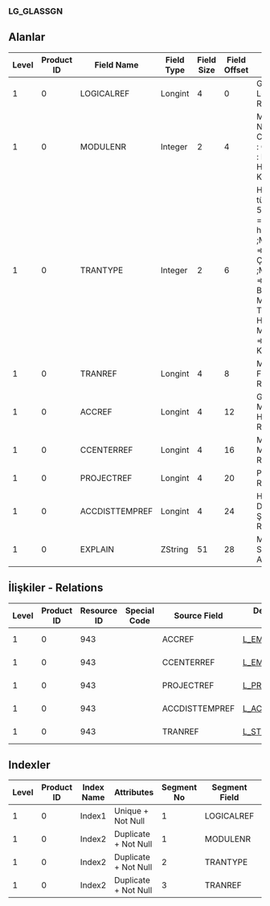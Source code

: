 ### LG_GLASSGN

## Alanlar

**Level**|**Product ID**|**Field Name**|**Field Type**|**Field Size**|**Field Offset**|**Türkçe Açıklama**|**Expression**
-----|-----|-----|-----|-----|-----|-----|-----
1|0|LOGICALREF|Longint|4|0|GLASSGN Logical Reference|GLASSGN Logical Reference
1|0|MODULENR|Integer|2|4|Modül Numarası ;5 : Cari Hesap; 6 : Çek/Senet;7 : Banka; 9 : Hesap; 10 : Kasa|Module Number;ModuleNr 5 = AR&AP;ModuleNr 6 = CHECK/P.NOTE;ModuleNr 7 = Bank;ModuleNr 9 = Account;ModuleNr 10 = Safe Deposit
1|0|TRANTYPE|Integer|2|6|Hareket türü;ModuleNr 5 => TranType = Cari hareketleri ;ModuleNr 6 => TranType = Çek/Senet ;ModuleNr 7 => TranType = Banka; ModuleNr 9 => TranType = Hesap; ModuleNr 10 => TranType = Kasa|Transaction Type;ModuleNr 5 => TranType = AR&AP Transaction;ModuleNr 6 => TranType = CHECK/P.NOTE;ModuleNr 7 => TranType = Bank;ModuleNr 9 => TranType = Account;ModuleNr 10 => TranType = Safe Deposit
1|0|TRANREF|Longint|4|8|Malzeme Fişleri Referansı|Item Vouchers Reference
1|0|ACCREF|Longint|4|12|Genel Muhasebe Hesapları Referansı|General Ledger Accounts Reference
1|0|CCENTERREF|Longint|4|16|Masraf Merkezi Referansı|Overhead Pools Reference
1|0|PROJECTREF|Longint|4|20|Proje Referansı|Project Reference
1|0|ACCDISTTEMPREF|Longint|4|24|Hesap Dağıtım Şablonu Referansı|ACCDISTTEMP Reference
1|0|EXPLAIN|ZString|51|28|Mahsup Fişi Satır Açıklaması|Journal Slip Line Explanation

## İlişkiler - Relations

**Level**|**Product ID**|**Resource ID**|**Special Code**|**Source Field**|**Destination Table**|**Destination Field**|**Relation Type**|**Extra Condition**
-----|-----|-----|-----|-----|-----|-----|-----|-----
1|0|943||ACCREF|[L_EMUHACC](../LG_EMUHACC "L_EMUHACC")|LOGICALREF|one-to-one|
1|0|943||CCENTERREF|[L_EMCENTER](../LG_EMCENTER "L_EMCENTER")|LOGICALREF|one-to-one|
1|0|943||PROJECTREF|[L_PROJECT](../L_PROJECT "L_PROJECT")|LOGICALREF|one-to-one|
1|0|943||ACCDISTTEMPREF|[L_ACCDISTTEMP](../LG_ACCDISTTEMP "L_ACCDISTTEMP")|LOGICALREF|one-to-one|
1|0|943||TRANREF|[L_STFICHE](../LG_STFICHE "L_STFICHE")|LOGICALREF|one-to-one|ModuleNr=25

## Indexler

**Level**|**Product ID**|**Index Name**|**Attributes**|**Segment No**|**Segment Field**|**Sense**
-----|-----|-----|-----|-----|-----|-----
1|0|Index1|Unique + Not Null|1|LOGICALREF|Ascending
1|0|Index2|Duplicate + Not Null|1|MODULENR|Ascending
1|0|Index2|Duplicate + Not Null|2|TRANTYPE|Ascending
1|0|Index2|Duplicate + Not Null|3|TRANREF|Ascending
